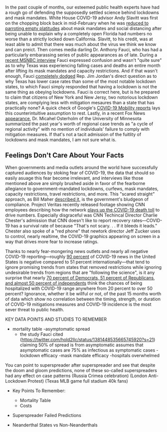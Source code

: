 In the past couple of months, our esteemed public health experts have had a rough go of defending the supposedly settled science behind lockdowns and mask mandates.
White House COVID-19 advisor Andy Slavitt was first on the chopping block back in mid-February when he was [reduced to parroting empty platitudes](https://twitter.com/tomselliott/status/1362048016560062466?s=20) about mask mandates and social distancing after being unable to explain why a completely open Florida had numbers no worse than a strictly locked down California. Slavitt, to his credit, was at least able to admit that there was much about the virus we think we know and can preict. Then comes media darling Dr. Anthony Fauci, who has had a particularly embarassing series of public appearances as of late. During a [recent MSNBC interview](https://twitter.com/Breaking911/status/1381073146590208000?s=20) Fauci expressed confusion and wasn't "quite sure" as to why Texas was experiencing falling cases and deaths an entire month after lifting its mask mandates and capacity restrictions. And if that wasn't enough, Fauci [completely dodged](https://twitter.com/BreitbartNews/status/1382818277399748611?s=20) Rep. Jim Jordan's direct question as to why Texas has lower case rates than some of the most notable lockdown states, to which Fauci simply responded that having a lockdown is not the same thing as obeying lockdowns. Fauci is correct here, but is he prepared to claim that citizens of New York and New Jersy, two notorious lockdown states, are complying less with mitigation mesaures than a state that has practically none? A quick check of Google's [COVID-19 Mobility reports](https://www.google.com/covid19/mobility/) lays this counterintuitive assumption to rest. Lastly, in a recent Fox News [appearance](https://twitter.com/covid_clarity/status/1382489849714802689?s=20), Dr. Micahel Osterholm of the University of Minnesota summarized the past year's worth of regional case trends as "a cycle of regional activity" with no mention of individuals' failure to comply with mitigation measures. If that's not a tacit admission of the fuitlity of lockdowns and mask mandates, I am not sure what is.

## Feelings Don't Care About Your Facts

When governments and media outlets around the world have successfully captured audiences by stoking fear of COVID-19, the data that should so easily asuage this fear become irrelevant, and interviews like those mentioned above are simply brushed aside in favor of the fearborne allegiance to government-mandated lockdowns, curfews, mask mandates, capacity restrictions, travel restrictions, and more. This "scared straight" approach, as Bill Maher [described it](https://www.youtube.com/watch?v=Qp3gy_CLXho), is the government's bludgeon of compliance. Project Veritas recently released footage showing CNN employees describing how the network [plays up the COVID-19 death toll](https://nypost.com/2021/04/14/cnn-staffer-tells-project-veritas-network-played-up-covid-19-death-toll-for-ratings/) to drive numbers. Especially disgraceful was CNN Techincal Director Charlie Chester's admission that CNN doesn't like to report recovery rates&mdash;COVID-19 has a survival rate of  because "That's not scary. . . If it bleeds it leads." Chester also spoke of a "red phone" that newtork director Jeff Zucker uses to control, nearly realtime, the COVID-19 graphics appearing on screen in a way that drives more fear to increase ratings. 

Thanks to nearly fear-mongering news outlets and nearly all negative COVID-19 reporting&mdash;roughly [90 percent](https://www.nytimes.com/2021/03/24/world/covid-coverage-by-the-us-national-media-is-an-outlier-a-study-finds.html) of COVID-19 news in the United States is negative compared to 51 percent internationally&mdash;that tend to ignore promising trends from states that removed restrictions while ignoring undesirable trends from regions that are "following the science", is it any surprise that nearly [70 percent of Democrats, 51 percent of Republicans, and almost 50 percent of independents](https://www.nytimes.com/2021/03/18/briefing/atlanta-shootings-kamala-harris-tax-deadline-2021.html) think the chances of being hospitalized with COVID-19 range anywhere from 20 percent to over 50 percent? Ignorance, whether it be willful or not, of the past 15 months worth of data which show no correlation between the timing, strength, or duration of COVID-19 mitigations measures and COVID-19 incidence is the most sever threat to public health.



KEY DATA POINTS AND STUDIES TO REMEMBER
- mortality table
-asymptomatic spread
  - the study Fauci cited (https://twitter.com/hold2llc/status/1381448535665745920?s=21) claiming 50% of spread is from asymptomatic assumes that asymptomatic cases are 75% as infectious as symptomatic cases
-lockdown efficacy
-mask mandate efficacy
-hospitals overwhelmed

You can point to superspreader after superspreader and see that despite the doom and gloom predictions, none of these so-called superspreaders had any effect on case patterns
(Russia Crimea celebration)
(London Anti-Lockdown Protest)
(Texas MLB game full stadium 40k fans)

- Key Points To Remember:
  - Mortality Table
  - Costs

- Superspreader Failed Predictions
- Neanderthal States vs Non-Neanderthals
